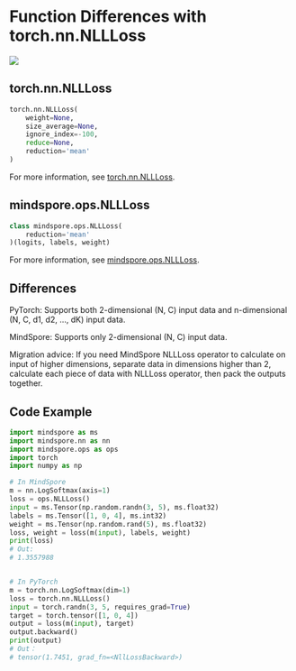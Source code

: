 # Function Differences with torch.nn.NLLLoss

<a href="https://gitee.com/mindspore/docs/blob/r1.10/docs/mindspore/source_en/note/api_mapping/pytorch_diff/NLLLoss.md" target="_blank"><img src="https://mindspore-website.obs.cn-north-4.myhuaweicloud.com/website-images/r1.9/resource/_static/logo_source_en.png"></a>

## torch.nn.NLLLoss

```python
torch.nn.NLLLoss(
    weight=None,
    size_average=None,
    ignore_index=-100,
    reduce=None,
    reduction='mean'
)
```

For more information, see [torch.nn.NLLLoss](https://pytorch.org/docs/1.5.0/nn.html#torch.nn.NLLLoss).

## mindspore.ops.NLLLoss

```python
class mindspore.ops.NLLLoss(
    reduction='mean'
)(logits, labels, weight)
```

For more information, see [mindspore.ops.NLLLoss](https://mindspore.cn/docs/en/r1.10/api_python/ops/mindspore.ops.NLLLoss.html#mindspore.ops.NLLLoss).

## Differences

PyTorch: Supports both 2-dimensional (N, C) input data and n-dimensional (N, C, d1, d2, ..., dK) input data.

MindSpore: Supports only 2-dimensional (N, C) input data.

Migration advice: If you need MindSpore NLLLoss operator to calculate on input of higher dimensions, separate data in dimensions higher than 2, calculate each piece of data with NLLLoss operator, then pack the outputs together.

## Code Example

```python
import mindspore as ms
import mindspore.nn as nn
import mindspore.ops as ops
import torch
import numpy as np

# In MindSpore
m = nn.LogSoftmax(axis=1)
loss = ops.NLLLoss()
input = ms.Tensor(np.random.randn(3, 5), ms.float32)
labels = ms.Tensor([1, 0, 4], ms.int32)
weight = ms.Tensor(np.random.rand(5), ms.float32)
loss, weight = loss(m(input), labels, weight)
print(loss)
# Out:
# 1.3557988


# In PyTorch
m = torch.nn.LogSoftmax(dim=1)
loss = torch.nn.NLLLoss()
input = torch.randn(3, 5, requires_grad=True)
target = torch.tensor([1, 0, 4])
output = loss(m(input), target)
output.backward()
print(output)
# Out：
# tensor(1.7451, grad_fn=<NllLossBackward>)
```
